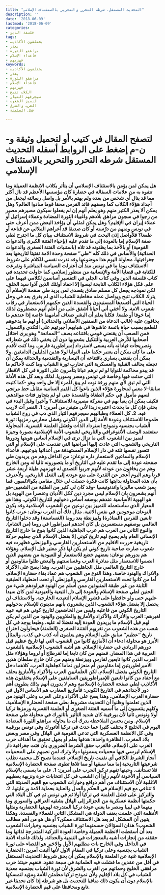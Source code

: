 ```yaml
---
title: "التحديث المستقل، شرطه التحرر والتحرير بالاستئناف الإسلامي"
description: ''
date: '2018-06-09'
lastmod: '2018-06-09'
categories:
- فلسفة الدين
tags:
- يختلقون الأكاذيب
- يعذر
- مراهقو الثورة
- فأعداء الإسلام
- فهزمهم
keywords:
- يختلقون الأكاذيب
- يعذر
- مراهقو الثورة
- فأعداء الإسلام
- فهزمهم
- الكلاب تنبح
- سيجرفهم التيار
- لنميز الشعوب
- الغرب والشرق
- فشل العلمنة

---
```

# **لتصفح المقال في كتيب أو لتحميل وثيقة و-ن-م إضغط على الروابط أسفله** **التحديث المستقل شرطه التحرر والتحرير بالاستئناف الإسلامي**

### هل يمكن لمن يؤمن بالاستئناف الإسلامي أن يتأثر بكلاب الانظمة العميلة وما تتفوه به من علامات السفالة في حضارة كان مؤسسها الأعظم قد نال أكثر مما قد ينال أي شخص من بعده ولم يهتم بالأمر بل واصل رسالته ليجعل من أجداد هؤلاء الكلاب كما وصفهم قائد الفرس محقا قوما سادوا العالم؟ وهل يمكن ألا يعذر الكثير منهم وهو يعلم أنهم إن لم يفعلوا سيكون مصيرهم مصير من زجوا في سجون مراهق بلادهم واغبياء الثورة المضادة وعملاء إسرائيل أو عملاء إيران في الإقليم؟ وهل يمكن لمثلي أن يؤاخذ البعض ممن أعرف حتى في تونس ومنهم من درّسته أو كان صديقا قد أغراهم الملالي عن قناعة أو طمعا؟ فلأواصل إذن البحث في شروط الاستئناف ببيان كل ما اجترح لطي صفة الإسلام إما بالعودة إلى ما تقدم عليه (بإحياء الفتنة الكبرى والدعوات القومية) أو بالأخذ بما يظنونه قد تلاه (باستنبات الفتنة الصغرى والدعوات الحداثية) والأساس في ذلك كله “طي” صفحة وحدة الامة تفتيتا لتاريخها بعد جغرافيتها. محاولة اليوم هذا موضوعها وقد نذرت نفسي للكلام على شروط الاستئناف يوما ما في تونس منذ أن اعتزلت السياسة المباشرة وتفرغت للكتابة في قضايا الأمة والإنسانية من منظور إسلامي كما حاولت تحديده في كتاب فلسفة الدين وفي كتاب الجلي في التفسير أساسين لكلامي فيهما على علم. فكل هؤلاء الكلاب النابحة ليسوا إلا احفاد أولئك الذين آذوا سيد الخلق. لكن نموذجه يجعل كل مسلم صادق يتصدى لمن يريد طي صفحة الإسلام أن يترك الكلاب تنبح ويواصل عمله مخاطبة للشباب الذي لم يغرق بعد في وحل الحياة التي أفسدها المستبدون والفسدة الذين حكمهم الاستعمار في رقاب شعوب الامة. ولا أخفي أني أحيانا أشفق على من أعلم أنهم مضطرون لذلك إما خوفا أو طمعا. فكلنا يعلم أن البشر ضعاف أمامهما خاصة إذا عندهم ما يخافون عليه (غالب الدعاة من الصنفين الأصلاني والحداثي) أو لهم ما يدعوهم للطمع بسبب حياة بائسة عاشوها في شبابهم أجبرتهم على التكدي والتسول. فمن الصعب أن يقنعني قومي باقتناعه بصف “الممانعة” وهو يرى احتلال أصحابها للأرض العربية والتنكيل بشعوبها دون أن يخفي ذلك في شعاراته وتصريحات قياداته بأنه يسعى لاسترداد إمبراطورية فارس. وما كنت لأقدم على ما كان يمكن أن يعتبر حكما على النوايا لولا هذين الدليلين الدامغين. ولا يمكن أن يقنعني يساري باقتناعه أن اليسارية والتقدمية والحداثة يمكن أن تجعله يحالف القبلية والعسكرية التي تحارب ثورة الشباب وما كنت لأحاكم ما قد يبدو محاكمة للنوايا لو لم نرهم عيانا يتآمرون على الثورة في كل الاقطار التي حدثت فيها وخاصة في تونس ومصر وسوريا. لذلك وبعد كل هذه الأدلة التي لم تبق لأي منهم ورقة توت لم يبق للمرء إلا حل واحد وهو -كما كتبت سابقا-لا معنى لمحاورة هؤلاء الذين باعوا كل القيم السامية مقابل حظ مرتجي لسهم مأمول في حكم الطغاة والفسدة حتى لو لم يتجاوز فتات موائدهم. فكيف يمكن أن يعبأ بهم في معركة مصيرية للاستئناف؟ وأخيرا وقبل البدء في بحثي فإن كل ما يحدث اعتبره زبدا لأني متيقن من أمرين: 1. النصر آت لاريب فيه. 2. كل العملاء وطباليهم سيجرفهم التيار الذي دب في روح الشباب طموحا للاستئناف وعودة الأمة إلى الدور الكوني وفشل محاربي رمزيها: ثورة الشباب بجنسيه ونموذج استرداد الذات وفشل العلمنة القسرية. المحاولة ستعتمد الوصف الأثنوغرافي والتاريخي لشعوب الأمة الإسلامية بصورة وجيزة لنميز بين الشعوب التي ما تزال ترى في الإسلام أساس هويتها ودورها التاريخي والشعوب التي عادت إليها أمراضها التي تقدمت على الإسلام أو التي تتصور نفسها تلته في دار الإسلام المستهدفة من أعدائها بنوعيهم. فأعداء الإسلام والساعين لاستعمار داره نوعان: من الداخل وهم من يريدون طي صفحته عودة إلى ما تقدم عليه في التاريخ أو ما يتصورونه تاليا له ومن الخارج وهم من يخافون من عودته لأنهم جربوا التصدي له فهزمهم طيلة أربعة عشر قرنا وهم اليوم أعجز عن القدرة على منع عودته إلى الفعل التاريخي. ولأعترف بأن هذه المحاولة بدايتها كانت فكرة حصلت لي خلال مقامي بكوالالمبور. فما يميز شعب ماليزيا واندنونيسيا -وقد كان لي كثير من الطلبة من الشعبين-هو أنهم يشعرون بان الإسلام ليس مجرد دين ككل الأديان وعنصرا من الهوية بل هو الهوية الأساسية عندهم بوصفه أساس دخولهم للتاريخ الكوني. وهذا هو المعيار الذي سأستعمله للتمييز بين نوعين من الشعوب الإسلامية وقد يكون النوعان موجودين في نفس الاثنية. مثال ذلك أن العرب نوعان: عرب كانوا تابعين للفرس (المناذرة) ولبيزنطة بعد روما (الغساسنة) وقد دخلوا التاريخ العالمي بوصفهم مستعمرين بل كان أحدهم امبراطورا في روما (من الشام). والنوع الثاني من العرب هم عرب الجاهلية الذين كانوا بنوع ما خارج التاريخ الإنساني العام ولم يصبح لهم تاريخ كوني إلا بفضل الإسلام الذي جعلهم حركة تاريخية حررت الاقليم من الاستعمارين الفارسي والبيزنطي فظهرت فيه شعوب صارت صاحبة تاريخ كوني لم يكن لها ذكر معتبر قبل الإسلام. وهؤلاء هم بدورهم نوعان: بعضهم خضع للاستعمار أو للعبودية من بعضهم الذين انضموا للاستعمار مثل مناذرة العرب وغساسنتهم والبعض ظلوا مقاومين أو خارج التاريخ العالمي مثل الجاهليين من العرب. وهذا يصح على الأكراد والاتراك والهنود خاصة. وهذا النوع من الشعوب هم عماد بقاء حضارة الإسلام. أما من كانوا تحت الاستعمارين الفارسي والبيزنطي أو تحت اضطهاد الطبقية الثابتة من غير طبقة المنبوذين ممن أسلم من الهنود فيراودهم شيء من الحنين لطي صفحة الإسلام والعودة إلى ذل التبعية والعبودية لمن كان سيدا عليهم حتى ولو حافظوا على قشور الإسلام التعبدية الخارجية. والاستئناف لن يحصل إلا بفضل هؤلاء الشعوب الذين يشعرون بأنهم مدينون للإسلام بدخولهم التاريخ الكوني من فاعليه وليس من الخاضعين لتاريخ كوني هم فيه عبيد لغيرهم: العرب والأتراك والأكراد والأمازيغ والملاويين والهنود من الذين لم يكن لهم قبل الإسلام ما يريدون العودة إليه تفضلا له عليه. وطبعا يوجد في كل شعب من هذه الشعوب من تغريهم الفتنة الصغرى (العلمنة) فيحاولون اختراع تاريخ “عظيم” سابق على الإسلام وهم يعلمون أنه كذب في كذب. والمثال الأبرز هو محاولة ادعاء أن الأمازيغ كانوا من الشعوب التي لها تاريخ عظيم قبل دورهم الريادي في حضارة الإسلام. هم أشبه الشعوب الإسلامية بالشعوب العربية في هذا المضار. فمنهم من كان تابعا إما لقرطاج أو لروما وهؤلاء مثل العرب الذين كانوا تابعين لفارس وبيزنطة ومنهم من كان خارج سلطان هذين الامبراطوريتين إما مقاومين أم منعزلين تماما كجاهلية العرب. كلاهما دخل التاريخ الكوني بفضل الإسلام. لكن العلمانيين العرب والأكراد والأمازيغ بحلف مع أحفاد من كانوا تابعين للإمبراطوريتين السابقتين على الإسلام يختلقون هذه الأكاذيب لطي صفحة الحضارة الإسلامية وهم لا يدورن أنهم بذلك يطوون أهم دور لأجدادهم في التاريخ الكوني: فأمازيغ المغارب هم الأساس الأول في حضارة الغرب الإسلامي. وهذا يصح على الأكراد وعلى العرب وعلى الهنود من الذين تعلمنوا وظنوا أن التحديث مشروط بطي صفحة الحضارة الإسلامية. وكلهم ينتسبون إلى ما أسميه الفتنة الصغرى أو العلمنة القسرية ورمزها تركيا أولا وتونس ثانيا لأن بورقيبة كان شديد التأثير بأتاتورك في محاولة طي صفحة الإسلام. ومن يحسن الملاحظة يدرك أن ما يحاوله مراهقو الثورة المضادة اليوم في الخليج لا يختلف كثيرا عما حدث في تركيا أتاتورك وفي تونس بورقيبة وفي كل الانظمة العسكرية التي تدعي القومية في الهلال وفي مصر وبعض بلاد المغرب. الظاهرة واحدة: هدفها بعلم أو بجهل تحقيق ما أهداف حرب الغرب على الإسلام. فالغرب حقق الشرط الضروري بأن فتت جغرافية دار الإسلام ليرسي فيها محميات يسمونها دولا وترك لمن نصبهم على المحميات أنجاز الشرط الكافي أي تفتيت تاريخ الإسلام. فعندما تصبح كل محمية تطلب شرعيتها التاريخية إما مما سبقها أو مما تلاها تطوى صفحة الحضارة الإسلامية فلا تستأنف. وحينها تفهم تركيز الحرب على أمرين: 1. على ما يسمى بالإسلام السياسي أو الأخونة لأنهم رأوا أن الشعب في كل انتخابات حرة ونزيهة يعطيهم الاغلبية لأن الاستئناف من أهم دوافع وخيارات الشعوب مع القيم الحديثة التي لا تتنافي مع قيم الإسلام في الحكم والعدل والعناية بحماية الامة ورعايتها. 2. والتركيز على فشل العلمنة في تركيا أولا ثم في تونس ثم في كل البلاد التي حكمتها أنظمة عسكرية من الجزائر إلى الهلال بشقيه العراقي والسوري وما بينهما في ليبيا ومصر ما يعني عودة تركيا المتدرجة لهويتها الحضارية ومثلها الأنظمة التي علمنت بعنف الدولة هي المشكل الثاني للعملاء والفسدة. وهكذا يتبين أن المشكل لم يعد هل الاستئناف ممكن؟ أو هل هو من أهم مطالب الشعوب؟ هذان السؤالان حسمتهما ثورة الشباب بجنسيه وخيارات الشعوب بعد أن أسقطت الانظمة العميلة وخاصة العودة التركية المتدرجة لذاتها وما حققته من إنجازات أشبه بالمعجزات في التنمية والحداثة. ولذلك فأعداء الامة في الداخل وفي الخارج بات مطلبهم الأول والاخير هو القضاء على ثورة الشباب بجنسيه وعلى تركيا في المقام الاول لأنها أثبتت أمرين: الحضارة الإسلامية غنية عن العلمنة والإسلام يمكن أن يحق شروط التحديث المستقل في أقل من عقدين ما فشلت فيه العلمانية في سبعة عقود. فنفهم حينئذ حرب مراهقي الخليج وحماتهم من الغرب والشرق لأن ثورة الشباب بجنسيه معدية للشباب في كل بلاد الإقليم ولأن نموذج تركيا مطمئن للأمة ومؤيد لتمسكها بالإسلام دون أن يكون ذلك منافيا للتحديث بل هو شرطه إذا كان تحديثا غير تابع ومحافظا على قيم الحضارة الإسلامية.

###